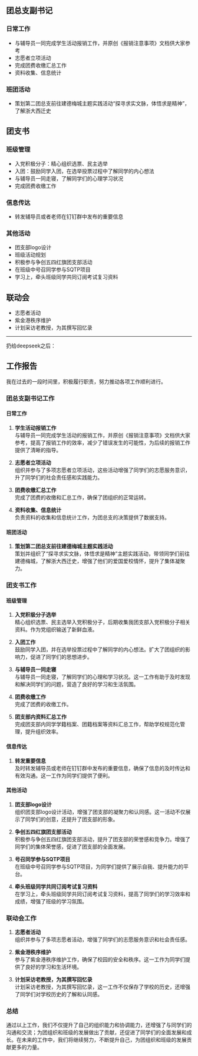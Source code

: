 ## 团总支副书记

### 日常工作
- 与辅导员一同完成学生活动报销工作，并原创《报销注意事项》文档供大家参考
- 志愿者立项活动
- 完成团费收缴汇总工作
- 资料收集、信息统计

### 班团活动
- 策划第二团总支前往建德梅城主题实践活动“探寻求实文脉，体悟求是精神”，了解浙大西迁史


## 团支书

### 班级管理

- 入党积极分子：精心组织选票、民主选举
- 入团：鼓励同学入团，在选举投票过程中了解同学的内心想法
- 与辅导员一同走寝，了解同学们的心理学习状况
- 完成团费收缴工作

### 信息传达

- 转发辅导员或者老师在钉钉群中发布的重要信息

### 其他活动

- 团支部logo设计
- 班级活动规划
- 积极参与争创五四红旗团支部活动
- 在班级中号召同学参与SQTP项目
- 学习上，牵头班级同学共同订阅考试复习资料

## 联动会

- 志愿者活动
- 紫金港秩序维护
- 计划采访老教授，为其撰写回忆录

---

扔给deepseek之后：

## 工作报告

我在过去的一段时间里，积极履行职责，努力推动各项工作顺利进行。

### 团总支副书记工作

#### 日常工作

1. **学生活动报销工作**  
   与辅导员一同完成学生活动的报销工作，并原创《报销注意事项》文档供大家参考，提高了报销工作的效率，减少了错误发生的可能性，为后续的报销工作提供了清晰的指导。

2. **志愿者立项活动**  
   组织并参与了多项志愿者立项活动，这些活动增强了同学们的志愿服务意识，升了同学们的社会责任感和实践能力。

3. **团费收缴汇总工作**  
   完成了团费的收缴和汇总工作，确保了团组织的正常运转。

4. **资料收集、信息统计**  
   负责资料的收集和信息统计工作，为团总支的决策提供了数据支持。

#### 班团活动

1. **策划第二团总支前往建德梅城主题实践活动**  
   策划并组织了“探寻求实文脉，体悟求是精神”主题实践活动，带领同学们前往建德梅城，了解浙大西迁史，增强了他们的爱国爱校情怀，提升了集体凝聚力。

### 团支书工作

#### 班级管理

1. **入党积极分子选举**  
   精心组织选票、民主选举入党积极分子，后期收集我团支部入党积极分子相关资料。作为党组织输送了新鲜血液。

2. **入团工作**  
   鼓励同学入团，并在选举投票过程中了解同学的内心想法。扩大了团组织的影响力，促进了同学们的思想进步。

3. **与辅导员一同走寝**  
   与辅导员一同走寝，了解同学们的心理和学习状况。这一工作有助于及时发现和解决同学们的问题，营造了良好的学习和生活氛围。

4. **团费收缴工作**  
   完成了团费的收缴工作。

5. **团支部内资料汇总工作**  
    完成团支部内同学学籍档案、团籍档案等资料汇总工作，帮助学校规范化管理，提升组织效率。

#### 信息传达

1. **转发重要信息**  
   及时转发辅导员或老师在钉钉群中发布的重要信息，确保了信息的及时传达和有效沟通。这一工作为同学们提供了便利。

#### 其他活动

1. **团支部logo设计**  
   组织团支部logo设计活动，增强了团支部的凝聚力和认同感。这一活动不仅展示了同学们的创意，还提升了团支部的形象。

3. **争创五四红旗团支部活动**  
   积极参与争创五四红旗团支部活动，提升了团支部的荣誉感和竞争力。增强了同学们的集体荣誉感，促进了团支部的全面发展。

4. **号召同学参与SQTP项目**  
   在班级中号召同学参与SQTP项目，为同学们提供了展示自我、提升能力的平台。

5. **牵头班级同学共同订阅考试复习资料**  
   在学习上，牵头班级同学共同订阅考试复习资料，提高了同学们的学习效率和成绩，增强了班级的学习氛围。

### 联动会工作

1. **志愿者活动**  
   组织并参与了多项志愿者活动，增强了同学们的志愿服务意识和社会责任感。

2. **紫金港秩序维护**  
   参与了紫金港秩序维护工作，确保了校园的安全和秩序。这一工作为同学们提供了良好的学习和生活环境。

3. **计划采访老教授，为其撰写回忆录**  
   计划采访老教授，为其撰写回忆录，这一工作不仅保存了学校的历史，还增强了同学们对学校历史的了解和认同感。

### 总结

通过以上工作，我们不仅提升了自己的组织能力和协调能力，还增强了与同学们的沟通和交流；为团组织和班级的发展做出了贡献，还促进了同学们的全面发展和成长。在未来的工作中，我们将继续努力，不断提升自己，为团组织和班级的发展贡献更多的力量。